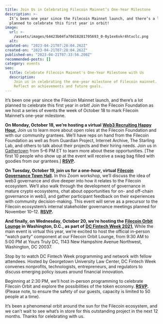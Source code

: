 ```yaml
---
title: Join Us in Celebrating Filecoin Mainnet’s One-Year Milestone
description: >-
  It’s been one year since the Filecoin Mainnet launch, and there’s a lot
  planned to celebrate this first year in orbit!
image:
  url: >-
    /assets/images/64423b04fa70d18281705693_0-0y1ex6vkr4htxclc.png
  alt:
updated-on: "2023-04-21T07:28:04.262Z"
created-on: "2023-04-21T07:28:04.262Z"
published-on: "2023-04-21T07:33:56.200Z"
recommended-posts: []
category: events
seo:
  title: Celebrate Filecoin Mainnet's One-Year Milestone with Us
  description:
    Join us in celebrating the one-year milestone of Filecoin mainnet.
    Reflect on achievements and future goals.
---
```


It’s been one year since the Filecoin Mainnet launch, and there’s a lot planned to celebrate this first year in orbit! Join the Filecoin Foundation as we host a series of events the week of October 18 to mark Filecoin Mainnet’s one-year milestone.

**On Monday, October 18, we’re hosting a virtual** [**Web3 Recruiting Happy Hour.**](https://www.eventbrite.com/e/web3-recruiting-happy-hour-tickets-180240844217) Join us to learn more about open roles at the Filecoin Foundation and with our community grantees. We’ll have reps on hand from the Filecoin Foundation as well as from Guardian Project, Internet Archive, The Starling Lab, and others to talk about their projects and their hiring needs. Join us in [Gathertown](https://www.gather.town/) from 5–6 PM ET to learn more about these opportunities. \[The first 10 people who show up at the event will receive a swag bag filled with goodies from our grantees.\] [**RSVP**](https://www.eventbrite.com/e/web3-recruiting-happy-hour-tickets-180240844217)**.**

**On Tuesday, October 19, join us for a one-hour, virtual** [**Filecoin Governance Town Hall**](https://www.eventbrite.com/e/filecoin-governance-town-hall-tickets-182696428937)**.** In this Zoom workshop, we’ll discuss the idea of web3 governance and dive deeper into how it relates to the Filecoin ecosystem. We’ll also walk through the development of governance in mature crypto ecosystems, chat about opportunities for on- and off-chain governance in web3, and gather participant feedback on their experiences with community decision-making. This event will serve as a precursor to the Filecoin ecosystem’s internal stakeholder governance meetings planned for November 10–12. [**RSVP**](https://www.eventbrite.com/e/filecoin-governance-town-hall-tickets-182696428937)**.**

**And finally, on Wednesday, October 20, we’re hosting the** [**Filecoin Orbit Lounge**](https://www.eventbrite.com/e/filecoin-orbit-lounge-at-dc-fintech-week-tickets-182039955407) **in Washington, D.C., as part of** [**DC Fintech Week 2021**.](https://www.dcfintechweek.org/) While the main event is virtual this year, we’re excited to host the official in-person “watch party” component at our Filecoin Orbit Lounge, from 9:30 AM to 5:00 PM at Yours Truly DC, 1143 New Hampshire Avenue Northwest, Washington, DC 20037.

Stop by to watch DC Fintech Week programming and network with fellow attendees. Hosted by Georgetown University Law Center, DC Fintech Week convenes nonprofits, technologists, entrepreneurs, and regulators to discuss emerging policy issues around financial innovation.

Beginning at 2:30 PM, we’ll host in-person programming to celebrate Filecoin Orbit and explore the possibilities of the token economy. [**RSVP**](https://www.eventbrite.com/e/filecoin-orbit-lounge-at-dc-fintech-week-tickets-182039955407)**.** (Please note, to ensure the safety of our guests, capacity is limited to 50 people at a time).

It’s been a phenomenal orbit around the sun for the Filecoin ecosystem, and we can’t wait to see what’s in store for this outstanding project in the next 12 months. Thanks for celebrating with us.

